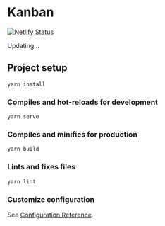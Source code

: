 # Kanban

[![Netlify Status](https://api.netlify.com/api/v1/badges/9f9b02c0-d2fb-47c3-9208-76997974c2c5/deploy-status)](https://app.netlify.com/sites/kanbanweb/deploys)

Updating...


## Project setup
```
yarn install
```

### Compiles and hot-reloads for development
```
yarn serve
```

### Compiles and minifies for production
```
yarn build
```

### Lints and fixes files
```
yarn lint
```

### Customize configuration
See [Configuration Reference](https://cli.vuejs.org/config/).